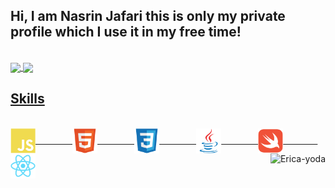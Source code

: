 ## Hi, I am Nasrin Jafari this is only my private profile which I use it in my free time! 
</br>

 <div>
  <a href="https://github.com/Nsrri">
   <img align="center" height="170" src="https://github-readme-stats.vercel.app/api/top-langs/?username=Nsrri&layout=compact&langs_count=16&theme=dracula"/>
  <img align="center" src="https://github-readme-stats.vercel.app/api?username=Nsrri&show_icons=true&theme=dracula&include_all_commits=true&count_private=true&hide=issues"/>
</div>
 
 ## Skills
<div style="display: inline_block"><br>
  <img height="40" align="center" alt="Erica-Js" height="30" width="40" src="https://raw.githubusercontent.com/devicons/devicon/master/icons/javascript/javascript-plain.svg">
 &nbsp;&nbsp;&nbsp;&nbsp;&nbsp;&nbsp;&nbsp;&nbsp;&nbsp;&nbsp;&nbsp;&nbsp;&nbsp;
  <img height="40" align="center" alt="Erica-HTML" height="30" width="40" src="https://raw.githubusercontent.com/devicons/devicon/master/icons/html5/html5-original.svg">
 &nbsp;&nbsp;&nbsp;&nbsp;&nbsp;&nbsp;&nbsp;&nbsp;&nbsp;&nbsp;&nbsp;&nbsp;&nbsp;
  <img height="40" align="center" alt="Erica-CSS" height="30" width="40" src="https://raw.githubusercontent.com/devicons/devicon/master/icons/css3/css3-original.svg">
  &nbsp;&nbsp;&nbsp;&nbsp;&nbsp;&nbsp;&nbsp;&nbsp;&nbsp;&nbsp;&nbsp;&nbsp;&nbsp;
  <img height="40" align="center" alt="Erica-CSS" height="30" width="40" src="https://raw.githubusercontent.com/devicons/devicon/master/icons/java/java-original.svg">
   &nbsp;&nbsp;&nbsp;&nbsp;&nbsp;&nbsp;&nbsp;&nbsp;&nbsp;&nbsp;&nbsp;&nbsp;&nbsp;
  <img height="40" align="center" alt="Erica-CSS" height="30" width="40" src="https://raw.githubusercontent.com/devicons/devicon/master/icons/swift/swift-original.svg">
    &nbsp;&nbsp;&nbsp;&nbsp;&nbsp;&nbsp;&nbsp;&nbsp;&nbsp;&nbsp;&nbsp;&nbsp;&nbsp;
<img height="40" width="40" align="center" alt="Erica-CSS" src="https://raw.githubusercontent.com/devicons/devicon/master/icons/react/react-original.svg">
  <img align="right" height="180em" alt="Erica-yoda" src="https://media.giphy.com/media/l44Qqz6gO6JiVV3pu/giphy.gif">
</div>
  


